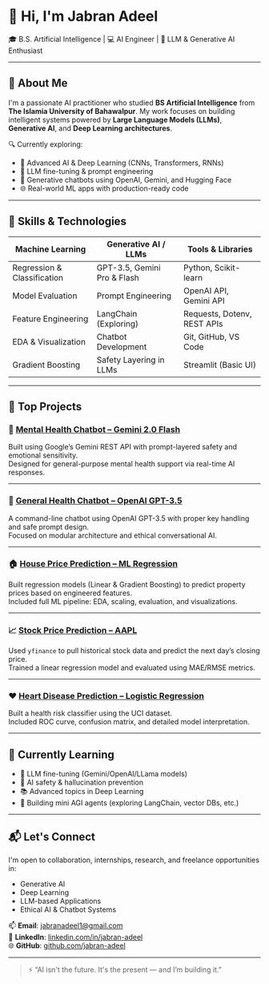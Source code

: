 # 👋 Hi, I'm Jabran Adeel  
🎓 B.S. Artificial Intelligence | 💻 AI Engineer | 🧠 LLM & Generative AI Enthusiast

---

## 🚀 About Me

I'm a passionate AI practitioner who studied **BS Artificial Intelligence** from  
**The Islamia University of Bahawalpur**. My work focuses on building intelligent systems powered by **Large Language Models (LLMs)**, **Generative AI**, and **Deep Learning architectures**.

🔍 Currently exploring:
- 🧠 Advanced AI & Deep Learning (CNNs, Transformers, RNNs)
- 🤖 LLM fine-tuning & prompt engineering
- 💬 Generative chatbots using OpenAI, Gemini, and Hugging Face
- 🌐 Real-world ML apps with production-ready code

---

## 🔧 Skills & Technologies

| Machine Learning        | Generative AI / LLMs     | Tools & Libraries           |
|-------------------------|--------------------------|-----------------------------|
| Regression & Classification | GPT-3.5, Gemini Pro & Flash | Python, Scikit-learn        |
| Model Evaluation        | Prompt Engineering       | OpenAI API, Gemini API      |
| Feature Engineering     | LangChain (Exploring)    | Requests, Dotenv, REST APIs |
| EDA & Visualization     | Chatbot Development      | Git, GitHub, VS Code        |
| Gradient Boosting       | Safety Layering in LLMs  | Streamlit (Basic UI)        |

---

## 📂 Top Projects

### 🧠 [Mental Health Chatbot – Gemini 2.0 Flash](https://github.com/jabran-adeel/Mental-Health-Chatbot-Gemini-2.0-Flash)
Built using Google’s Gemini REST API with prompt-layered safety and emotional sensitivity.  
Designed for general-purpose mental health support via real-time AI responses.

---

### 💬 [General Health Chatbot – OpenAI GPT-3.5](https://github.com/jabran-adeel/Health-Chatbot-OpenAI-GPT-3.5)
A command-line chatbot using OpenAI GPT-3.5 with proper key handling and safe prompt design.  
Focused on modular architecture and ethical conversational AI.

---

### 🏠 [House Price Prediction – ML Regression](https://github.com/jabran-adeel/House-Price-Prediction)
Built regression models (Linear & Gradient Boosting) to predict property prices based on engineered features.  
Included full ML pipeline: EDA, scaling, evaluation, and visualizations.

---

### 📈 [Stock Price Prediction – AAPL](https://github.com/jabran-adeel/Stock-Price-Prediction)
Used `yfinance` to pull historical stock data and predict the next day’s closing price.  
Trained a linear regression model and evaluated using MAE/RMSE metrics.

---

### ❤️ [Heart Disease Prediction – Logistic Regression](https://github.com/jabran-adeel/Heart-Disease-Prediction)
Built a health risk classifier using the UCI dataset.  
Included ROC curve, confusion matrix, and detailed model interpretation.

---

## 🌱 Currently Learning

- 🤖 LLM fine-tuning (Gemini/OpenAI/LLama models)
- 🔐 AI safety & hallucination prevention
- 📚 Advanced topics in Deep Learning
- 🧠 Building mini AGI agents (exploring LangChain, vector DBs, etc.)

---

## 📬 Let's Connect

I'm open to collaboration, internships, research, and freelance opportunities in:
- Generative AI
- Deep Learning
- LLM-based Applications
- Ethical AI & Chatbot Systems

📫 **Email**: jabranadeel1@gmail.com  
🔗 **LinkedIn**: [linkedin.com/in/jabran-adeel](https://linkedin.com/in/jabran-adeel)  
🌐 **GitHub**: [github.com/jabran-adeel](https://github.com/jabran-adeel)

---

> ⚡ “AI isn't the future. It's the present — and I’m building it.”

